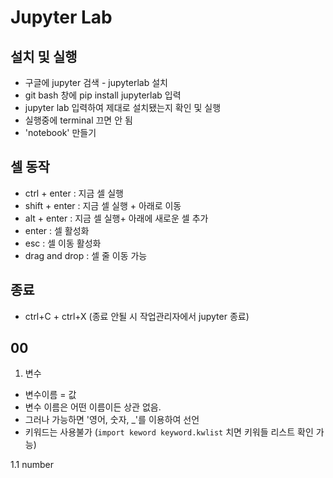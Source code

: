 # Jupyter Lab

## 설치 및 실행
- 구글에 jupyter 검색 - jupyterlab 설치 
- git bash 창에 pip install jupyterlab 입력 
- jupyter lab 입력하여 제대로 설치됐는지 확인 및 실행
- 실행중에 terminal 끄면 안 됨 
- 'notebook' 만들기

## 셀 동작
- ctrl + enter  : 지금 셀 실행
- shift + enter : 지금 셀 실행 + 아래로 이동
- alt + enter   : 지금 셀 실행+ 아래에 새로운 셀 추가
- enter : 셀 활성화 
- esc : 셀 이동 활성화 
- drag and drop : 셀 줄 이동 가능

## 종료
 - ctrl+C + ctrl+X (종료 안될 시 작업관리자에서 jupyter 종료)

## 00

1. 변수
- 변수이름 = 값
- 변수 이름은 어떤 이름이든 상관 없음.
- 그러나 가능하면 '영어, 숫자, _'를 이용하여 선언
- 키워드는 사용불가 (`import keword keyword.kwlist` 치면 키워들 리스트 확인 가능)

1.1 number